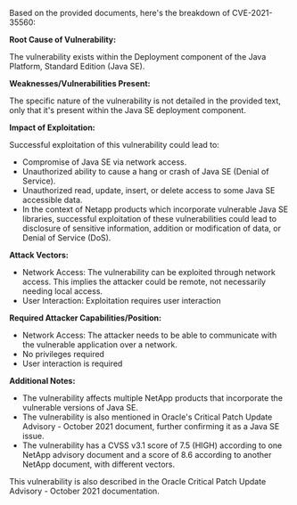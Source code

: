 Based on the provided documents, here's the breakdown of CVE-2021-35560:

**Root Cause of Vulnerability:**

The vulnerability exists within the Deployment component of the Java Platform, Standard Edition (Java SE).

**Weaknesses/Vulnerabilities Present:**

The specific nature of the vulnerability is not detailed in the provided text, only that it's present within the Java SE deployment component.

**Impact of Exploitation:**

Successful exploitation of this vulnerability could lead to:
*   Compromise of Java SE via network access.
*   Unauthorized ability to cause a hang or crash of Java SE (Denial of Service).
*   Unauthorized read, update, insert, or delete access to some Java SE accessible data.
* In the context of Netapp products which incorporate vulnerable Java SE libraries, successful exploitation of these vulnerabilities could lead to disclosure of sensitive information, addition or modification of data, or Denial of Service (DoS).

**Attack Vectors:**

*   Network Access: The vulnerability can be exploited through network access. This implies the attacker could be remote, not necessarily needing local access.
* User Interaction: Exploitation requires user interaction

**Required Attacker Capabilities/Position:**

*   Network Access: The attacker needs to be able to communicate with the vulnerable application over a network.
* No privileges required
* User interaction is required

**Additional Notes:**
*   The vulnerability affects multiple NetApp products that incorporate the vulnerable versions of Java SE.
* The vulnerability is also mentioned in Oracle's Critical Patch Update Advisory - October 2021 document, further confirming it as a Java SE issue.
* The vulnerability has a CVSS v3.1 score of 7.5 (HIGH) according to one NetApp advisory document and a score of 8.6 according to another NetApp document, with different vectors.

This vulnerability is also described in the Oracle Critical Patch Update Advisory - October 2021 documentation.